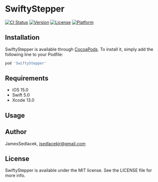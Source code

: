 # SwiftyStepper

[![CI Status](https://img.shields.io/travis/JamesSedlacek/SwiftyStepper.svg?style=flat)](https://travis-ci.org/JamesSedlacek/SwiftyStepper)
[![Version](https://img.shields.io/cocoapods/v/SwiftyStepper.svg?style=flat)](https://cocoapods.org/pods/SwiftyStepper)
[![License](https://img.shields.io/cocoapods/l/SwiftyStepper.svg?style=flat)](https://cocoapods.org/pods/SwiftyStepper)
[![Platform](https://img.shields.io/cocoapods/p/SwiftyStepper.svg?style=flat)](https://cocoapods.org/pods/SwiftyStepper)

## Installation

SwiftyStepper is available through [CocoaPods](https://cocoapods.org). To install
it, simply add the following line to your Podfile:

```ruby
pod 'SwiftyStepper'
```

## Requirements
- iOS 15.0
- Swift 5.0
- Xcode 13.0

## Usage

## Author

JamesSedlacek, jsedlacekjr@gmail.com

## License

SwiftyStepper is available under the MIT license. See the LICENSE file for more info.
